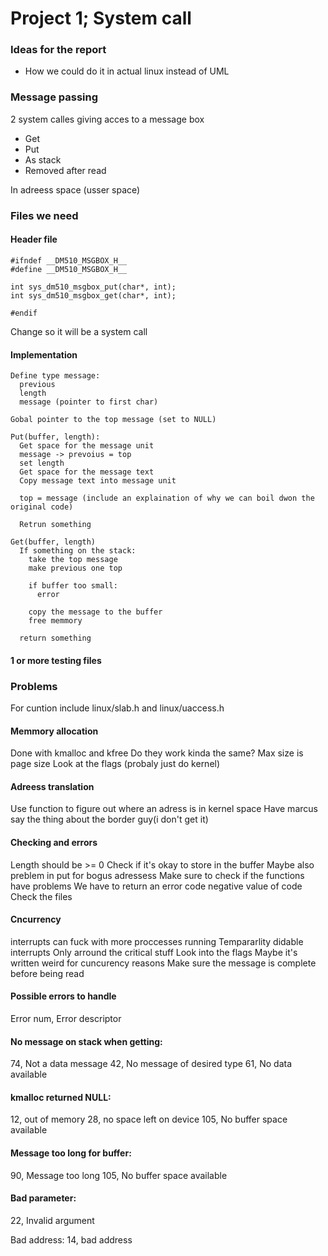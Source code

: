 # Project 1; System call

### Ideas for the report
- How we could do it in actual linux instead of UML

### Message passing
2 system calles giving acces to a message box
- Get
- Put
- As stack
- Removed after read

In adreess space (usser space)

### Files we need
#### Header file
```
#ifndef __DM510_MSGBOX_H__
#define __DM510_MSGBOX_H__

int sys_dm510_msgbox_put(char*, int);
int sys_dm510_msgbox_get(char*, int);

#endif
```

Change so it will be a system call

#### Implementation
```
Define type message:
  previous
  length
  message (pointer to first char)

Gobal pointer to the top message (set to NULL)

Put(buffer, length):
  Get space for the message unit
  message -> prevoius = top
  set length
  Get space for the message text
  Copy message text into message unit

  top = message (include an explaination of why we can boil dwon the original code)

  Retrun something

Get(buffer, length)
  If something on the stack:
    take the top message
    make previous one top

    if buffer too small:
      error

    copy the message to the buffer
    free memmory

  return something
```

#### 1 or more testing files

### Problems
For cuntion include linux/slab.h and linux/uaccess.h

#### Memmory allocation
Done with kmalloc and kfree 
Do they work kinda the same?
Max size is page size
Look at the flags (probaly just do kernel)

#### Adreess translation
Use function to figure out where an adress is in kernel space
Have marcus say the thing about the border guy(i don't get it)

#### Checking and errors
Length should be >= 0
Check if it's okay to store in the buffer
Maybe also preblem in put for bogus adressess
Make sure to check if the functions have problems 
We have to return an error code
negative value of code
Check the files

#### Cncurrency
interrupts can fuck with more proccesses running
Tempararlity didable interrupts
Only arround the critical stuff
Look into the flags
Maybe it's written weird for cuncurency reasons
Make sure the message is complete before being read

#### Possible errors to handle
Error num, Error descriptor

#### No message on stack when getting:
74, Not a data message
42, No message of desired type
61, No data available

#### kmalloc returned NULL:
12, out of memory
28, no space left on device
105, No buffer space available

#### Message too long for buffer:
90, Message too long
105, No buffer space available

#### Bad parameter:
22, Invalid argument

Bad address:
14, bad address
